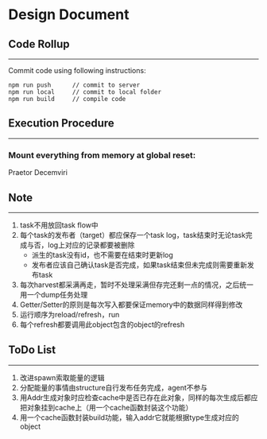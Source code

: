 # **Design Document**

## **Code Rollup**
---
Commit code using following instructions:
```
npm run push      // commit to server
npm run local     // commit to local folder
npm run build     // compile code
```

## **Execution Procedure**
---
### Mount everything from memory at global reset:

Praetor
Decemviri



## **Note**
---
1. task不用放回task flow中
2. 每个task的发布者（target）都应保存一个task log，task结束时无论task完成与否，log上对应的记录都要被删除
    - 派生的task没有id，也不需要在结束时更新log
    - 发布者应该自己确认task是否完成，如果task结束但未完成则需要重新发布task
3. 每次harvest都采满再走，暂时不处理采满但存完还剩一点的情况，之后统一用一个dump任务处理
4. Getter/Setter的原则是每次写入都要保证memory中的数据同样得到修改
5. 运行顺序为reload/refresh，run
6. 每个refresh都要调用此object包含的object的refresh

## **ToDo List**
---
1. 改进spawn索取能量的逻辑
2. 分配能量的事情由structure自行发布任务完成，agent不参与
3. 用Addr生成对象时应检查cache中是否已存在此对象，同样的每次生成后都应把对象挂到cache上（用一个cache函数封装这个功能）
4. 用一个cache函数封装build功能，输入addr它就能根据type生成对应的object



